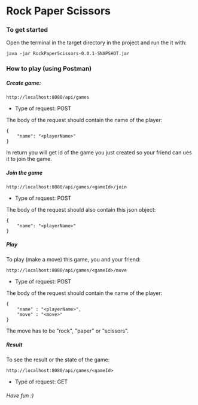 # Rock Paper Scissors

### To get started 
Open the terminal in the target directory in the project and run the it with:
```
java -jar RockPaperScissors-0.0.1-SNAPSHOT.jar
```

### How to play (using Postman)
##### Create game:
```
http://localhost:8080/api/games
```
- Type of request: POST

The body of the request should contain the name of the player:
```
{
    "name": "<playerName>"
}
```
In return you will get id of the game you just created so your friend can ues it to join the game.

##### Join the game
```
http://localhost:8080/api/games/<gameId>/join
```
- Type of request: POST

The body of the request should also contain this json object:
```
{
    "name": "<playerName>"
}
```

##### Play
To play (make a move) this game, you and your friend:

```
http://localhost:8080/api/games/<gameId>/move
```
- Type of request: POST

The body of the request should contain the name of the player:
```
{
	"name" : "<playerName>",
	"move" : "<move>"
}
```
The move has to be "rock", "paper" or "scissors".

##### Result 
To see the result or the state of the game:
```
http://localhost:8080/api/games/<gameId>
```
- Type of request: GET


###### Have fun :)
